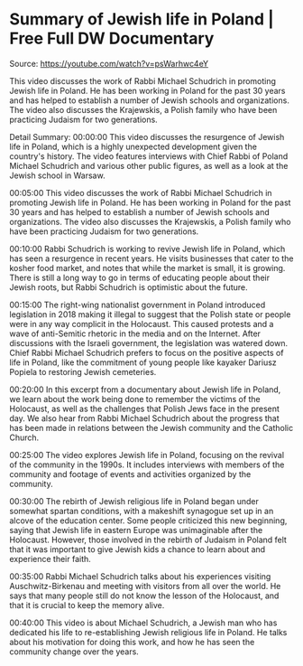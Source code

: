 # Summary of Jewish life in Poland | Free Full DW Documentary

Source: https://youtube.com/watch?v=psWarhwc4eY

This video discusses the work of Rabbi Michael Schudrich in promoting Jewish life in Poland. He has been working in Poland for the past 30 years and has helped to establish a number of Jewish schools and organizations. The video also discusses the Krajewskis, a Polish family who have been practicing Judaism for two generations.

Detail Summary: 
00:00:00
This video discusses the resurgence of Jewish life in Poland, which is a highly unexpected development given the country's history. The video features interviews with Chief Rabbi of Poland Michael Schudrich and various other public figures, as well as a look at the Jewish school in Warsaw.

00:05:00
This video discusses the work of Rabbi Michael Schudrich in promoting Jewish life in Poland. He has been working in Poland for the past 30 years and has helped to establish a number of Jewish schools and organizations. The video also discusses the Krajewskis, a Polish family who have been practicing Judaism for two generations.

00:10:00
Rabbi Schudrich is working to revive Jewish life in Poland, which has seen a resurgence in recent years. He visits businesses that cater to the kosher food market, and notes that while the market is small, it is growing. There is still a long way to go in terms of educating people about their Jewish roots, but Rabbi Schudrich is optimistic about the future.

00:15:00
The right-wing nationalist government in Poland introduced legislation in 2018 making it illegal to suggest that the Polish state or people were in any way complicit in the Holocaust. This caused protests and a wave of anti-Semitic rhetoric in the media and on the Internet. After discussions with the Israeli government, the legislation was watered down. Chief Rabbi Michael Schudrich prefers to focus on the positive aspects of life in Poland, like the commitment of young people like kayaker Dariusz Popiela to restoring Jewish cemeteries.

00:20:00
In this excerpt from a documentary about Jewish life in Poland, we learn about the work being done to remember the victims of the Holocaust, as well as the challenges that Polish Jews face in the present day. We also hear from Rabbi Michael Schudrich about the progress that has been made in relations between the Jewish community and the Catholic Church.

00:25:00
The video explores Jewish life in Poland, focusing on the revival of the community in the 1990s. It includes interviews with members of the community and footage of events and activities organized by the community.

00:30:00
The rebirth of Jewish religious life in Poland began under somewhat spartan conditions, with a makeshift synagogue set up in an alcove of the education center. Some people criticized this new beginning, saying that Jewish life in eastern Europe was unimaginable after the Holocaust. However, those involved in the rebirth of Judaism in Poland felt that it was important to give Jewish kids a chance to learn about and experience their faith.

00:35:00
Rabbi Michael Schudrich talks about his experiences visiting Auschwitz-Birkenau and meeting with visitors from all over the world. He says that many people still do not know the lesson of the Holocaust, and that it is crucial to keep the memory alive.

00:40:00
This video is about Michael Schudrich, a Jewish man who has dedicated his life to re-establishing Jewish religious life in Poland. He talks about his motivation for doing this work, and how he has seen the community change over the years.

